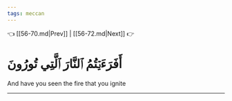 ```yaml
---
tags: meccan
---
```


👈 [[56-70.md|Prev]] | [[56-72.md|Next]] 👉

# أَفَرَءَيۡتُمُ ٱلنَّارَ ٱلَّتِي تُورُونَ

And have you seen the fire that you ignite

---

